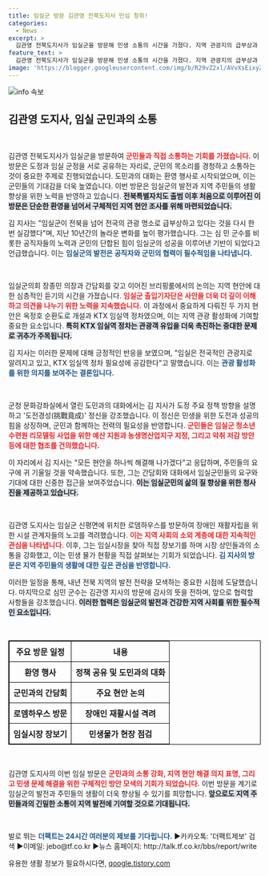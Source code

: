 ```yaml
---
title: 임실군 방문 김관영 전북도지사 민심 청취!
categories:
  - News
excerpt: >
  김관영 전북도지사가 임실군을 방문해 민생 소통의 시간을 가졌다. 지역 관광지의 급부상과 현안 해결을 논의하며 군민의 목소리를 경청, 임실 발전을 위한 협조를 약속했다.
feature_text: >
  김관영 전북도지사가 임실군을 방문해 민생 소통의 시간을 가졌다. 지역 관광지의 급부상과 현안 해결을 논의하며 군민의 목소리를 경청, 임실 발전을 위한 협조를 약속했다.
image: 'https://blogger.googleusercontent.com/img/b/R29vZ2xl/AVvXsEixyZcFfHzMRdzZMjFBmAUKJYCLCGyLL1o632UiGVXcaFdKo_bkvkuCioo0uUKlGfBVcT3P84aROyZIXSBEx3Aw5nCQ3pTgDom1WDC4m8eifvWiAmWEEVb4x6G_l8C0QH225ldMjyaFvpxGEBGNO37VmDTDMHGhJPq73UglMfDca1-0aw/s1600/blogspot.png'
---
```


<p><img src="https://blogger.googleusercontent.com/img/b/R29vZ2xl/AVvXsEixyZcFfHzMRdzZMjFBmAUKJYCLCGyLL1o632UiGVXcaFdKo_bkvkuCioo0uUKlGfBVcT3P84aROyZIXSBEx3Aw5nCQ3pTgDom1WDC4m8eifvWiAmWEEVb4x6G_l8C0QH225ldMjyaFvpxGEBGNO37VmDTDMHGhJPq73UglMfDca1-0aw/s1600/blogspot.png" alt="info 속보" /></p>

<h2 data-ke-size="size26">김관영 도지사, 임실 군민과의 소통</h2>

<p data-ke-size="size16">&nbsp;</p>

<p>김관영 전북도지사가 임실군을 방문하여 <b><span style="color: #ee2323;">군민들과 직접 소통하는 기회를 가졌습니다.</span></b> 이 방문은 도정과 임실 군정을 서로 공유하는 자리로, 군민의 목소리를 경청하고 소통하는 것이 중요한 주제로 진행되었습니다. 도민과의 대화는 환영 행사로 시작되었으며, 이는 군민들의 기대감을 더욱 높였습니다. 이번 방문은 임실군의 발전과 지역 주민들의 생활 향상을 위한 노력을 반영하고 있습니다. <b><span style="background-color: #21538527;">전북특별자치도 출범 이후 처음으로 이루어진 이 방문은 단순한 환영을 넘어서 구체적인 지역 현안 조사를 위해 마련되었습니다.</span></b> </p>

<p>김 지사는 "임실군이 전북을 넘어 전국의 관광 명소로 급부상하고 있다는 것을 다시 한번 실감했다"며, 지난 10년간의 놀라운 변화를 높이 평가했습니다. 그는 심 민 군수를 비롯한 공직자들의 노력과 군민의 단합된 힘이 임실군의 성공을 이루어낸 기반이 되었다고 언급했습니다. 이는 <b><span style="color: #1a5490;">임실군의 발전은 공직자와 군민의 협력이 필수적임을 나타냅니다.</span></b></p>

<p data-ke-size="size16">&nbsp;</p>

<p>임실군의회 장종민 의장과 간담회를 갖고 이어진 브리핑룸에서의 논의는 지역 현안에 대한 심층적인 듣기의 시간을 가졌습니다. <b><span style="color: #ee2323;">임실군 출입기자단은 사안을 더욱 더 깊이 이해하고 의견을 나누기 위한 노력을 지속했습니다.</span></b> 이 과정에서 중요하게 다뤄진 두 가지 현안은 옥정호 순환도로 개설과 KTX 임실역 정차였으며, 이는 지역 관광 활성화에 기여할 중요한 요소입니다. <b><span style="background-color: #21538527;">특히 KTX 임실역 정차는 관광객 유입을 더욱 촉진하는 중대한 문제로 귀추가 주목됩니다.</span></b></p>

<p>김 지사는 이러한 문제에 대해 긍정적인 반응을 보였으며, "임실은 전국적인 관광지로 알려지고 있고, KTX 임실역 정차 필요성에 공감한다"고 말했습니다. 이는 <b><span style="color: #1a5490;">관광 활성화를 위한 의지를 보여주는 결론입니다.</span></b></p>

<p data-ke-size="size16">&nbsp;</p>

<p>군청 문화강좌실에서 열린 도민과의 대화에서는 김 지사가 도정 주요 정책 방향을 설명하고 '도전경성(挑戰竟成)' 정신을 강조했습니다. 이 정신은 민생을 위한 도전과 성공의 힘을 상징하며, 군민과 함께하는 전력의 필요성을 반영합니다. <b><span style="color: #ee2323;">군민들은 임실군 청소년수련원 리모델링 사업을 위한 예산 지원과 농생명산업지구 지정, 그리고 악취 저감 방안 등에 대한 협조를 건의했습니다.</span></b></p>

<p>이 자리에서 김 지사는 "모든 현안을 하나씩 해결해 나가겠다"고 응답하며, 주민들의 요구에 귀 기울일 것을 약속했습니다. 또한, 그는 간담회와 대화에서 임실군민들의 요구와 기대에 대한 신중한 접근을 보여주었습니다. <b><span style="background-color: #21538527;">이는 임실군민의 삶의 질 향상을 위한 청사진을 제공하고 있습니다.</span></b></p>

<p data-ke-size="size16">&nbsp;</p>

<p>김관영 도지사는 임실군 신평면에 위치한 로뎀하우스를 방문하여 장애인 재활자립을 위한 시설 관계자들의 노고를 격려했습니다. <b><span style="color: #ee2323;">이는 지역 사회의 소외 계층에 대한 지속적인 관심을 나타냅니다.</span></b> 이후, 그는 임실시장을 찾아 직접 장보기를 하며 시장 상인들과의 소통을 강화했고, 이는 민생 물가 현황을 직접 살펴보는 기회가 되었습니다. <b><span style="color: #1a5490;">김 지사의 방문은 지역 주민들의 생활에 대한 깊은 관심을 반영합니다.</span></b></p>

<p>이러한 일정을 통해, 내년 전북 지역의 발전 전략을 모색하는 중요한 시점에 도달했습니다. 마지막으로 심민 군수는 김관영 지사의 방문에 감사의 뜻을 전하며, 앞으로 협력할 사항들을 강조했습니다. <b><span style="background-color: #21538527;">이러한 협력은 임실군의 발전과 건강한 지역 사회를 위한 필수적인 요소입니다.</span></b></p>

<p data-ke-size="size16">&nbsp;</p>

<style>
table {
    border-collapse: collapse;
    width: 100%;
}
table, th, td {
    border: 1px solid black;
}
th, td {
    padding: 8px;
    text-align: left;
}
</style>

<table>
<tr>
<th style="text-align: center;">주요 방문 일정</th>
<th style="text-align: center;">내용</th>
</tr>
<tr>
<td style="text-align: center; height: 17px;"><b>환영 행사</b></td>
<td style="text-align: center; height: 17px;"><b>정책 공유 및 도민과의 대화</b></td>
</tr>
<tr>
<td style="text-align: center; height: 17px;"><b>군민과의 간담회</b></td>
<td style="text-align: center; height: 17px;"><b>주요 현안 논의</b></td>
</tr>
<tr>
<td style="text-align: center; height: 17px;"><b>로뎀하우스 방문</b></td>
<td style="text-align: center; height: 17px;"><b>장애인 재활시설 격려</b></td>
</tr>
<tr>
<td style="text-align: center; height: 17px;"><b>임실시장 장보기</b></td>
<td style="text-align: center; height: 17px;"><b>민생물가 현장 점검</b></td>
</tr>
</table>

<p data-ke-size="size16">&nbsp;</p>

<p>김관영 도지사의 이번 임실 방문은 <b><span style="color: #ee2323;">군민과의 소통 강화, 지역 현안 해결 의지 표명, 그리고 민생 문제 해결을 위한 구체적인 방안 모색의 기회가 되었습니다.</span></b> 이번 방문을 계기로 임실군의 발전과 주민들의 생활이 더욱 향상될 수 있기를 희망합니다. <b><span style="background-color: #21538527;">앞으로도 지역 주민들과의 긴밀한 소통이 지역 발전에 기여할 것으로 기대됩니다.</span></b></p>

<p data-ke-size="size16">&nbsp;</p>

<p>발로 뛰는 <b><span style="color: #1a5490;">더팩트는 24시간 여러분의 제보를 기다립니다.</span></b> ▶카카오톡: '더팩트제보' 검색 ▶이메일: jebo@tf.co.kr ▶뉴스 홈페이지: http://talk.tf.co.kr/bbs/report/write</p>
유용한 생활 정보가 필요하시다면, <a href="https://qoogle.tistory.com" rel="dofollow">qoogle.tistory.com</a>


